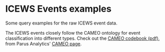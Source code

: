 # ICEWS Events examples

Some query examples for the raw ICEWS event data. 

The ICEWS events closely follow the CAMEO ontology for event classification into different types. Check out the [CAMEO codebook (pdf)](http://eventdata.parusanalytics.com/cameo.dir/CAMEO.Manual.1.1b3.pdf), from Parus Analytics' [CAMEO page](http://eventdata.parusanalytics.com/data.dir/cameo.html).